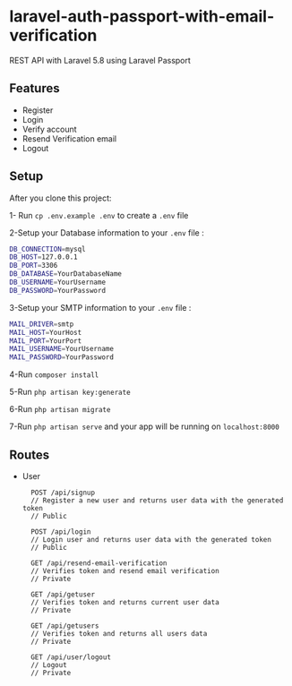 # laravel-auth-passport-with-email-verification
REST API with Laravel 5.8 using Laravel Passport
  
## Features
  - Register
  - Login
  - Verify account
  - Resend Verification email
  - Logout


## Setup

  After you clone this project:
  
  1- Run `cp .env.example .env` to create a `.env` file
  
  2-Setup your Database information to your `.env` file :

  ``` bash
DB_CONNECTION=mysql
DB_HOST=127.0.0.1
DB_PORT=3306
DB_DATABASE=YourDatabaseName
DB_USERNAME=YourUsername
DB_PASSWORD=YourPassword
  ```

  3-Setup your SMTP information to your `.env` file :

  ``` bash
MAIL_DRIVER=smtp
MAIL_HOST=YourHost
MAIL_PORT=YourPort
MAIL_USERNAME=YourUsername
MAIL_PASSWORD=YourPassword
  ```

  4-Run `composer install`
  
  5-Run `php artisan key:generate`
  
  6-Run `php artisan migrate`
  
  7-Run `php artisan serve` and your app will be running on `localhost:8000`

## Routes

- User

        POST /api/signup
        // Register a new user and returns user data with the generated token
        // Public

        POST /api/login
        // Login user and returns user data with the generated token
        // Public

        GET /api/resend-email-verification
        // Verifies token and resend email verification
        // Private

        GET /api/getuser
        // Verifies token and returns current user data
        // Private

        GET /api/getusers
        // Verifies token and returns all users data
        // Private

        GET /api/user/logout
        // Logout
        // Private
